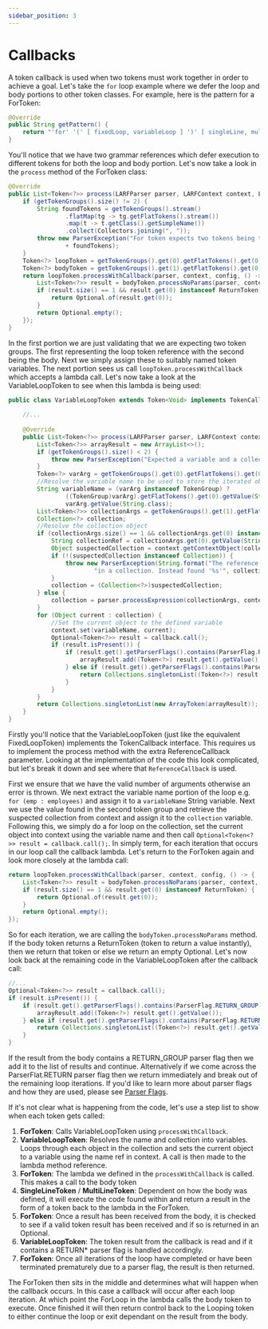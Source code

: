 ```yaml
---
sidebar_position: 3
---
```

# Callbacks
A token callback is used when two tokens must work together in order to achieve a goal. Let's take the ``for``
loop example where we defer the loop and body portions to other token classes. For example, here is the pattern
for a ForToken:
```java
@Override
public String getPattern() {
    return "'for' '(' [ fixedLoop, variableLoop ] ')' [ singleLine, multiLine ]";
}
```
You'll notice that we have two grammar references which defer execution to different tokens for both the loop
and body portion. Let's now take a look in the ``process`` method of the ForToken class:
```java
@Override
public List<Token<?>> process(LARFParser parser, LARFContext context, LARFConfig config) {
    if (getTokenGroups().size() != 2) {
        String foundTokens = getTokenGroups().stream()
                .flatMap(tg -> tg.getFlatTokens().stream())
                .map(t -> t.getClass().getSimpleName())
                .collect(Collectors.joining(", "));
        throw new ParserException("For token expects two tokens being the looping portion and the body. Instead got "
                + foundTokens);
    }
    Token<?> loopToken = getTokenGroups().get(0).getFlatTokens().get(0);
    Token<?> bodyToken = getTokenGroups().get(1).getFlatTokens().get(0);
    return loopToken.processWithCallback(parser, context, config, () -> {
        List<Token<?>> result = bodyToken.processNoParams(parser, context, config);
        if (result.size() == 1 && result.get(0) instanceof ReturnToken) {
            return Optional.of(result.get(0));
        }
        return Optional.empty();
    });
}
```
In the first portion we are just validating that we are expecting two token groups. The first representing the 
loop token reference with the second being the body. Next we simply assign these to suitably named token variables.
The next portion sees us call ``loopToken.processWithCallback`` which accepts a lambda call. Let's now
take a look at the VariableLoopToken to see when this lambda is being used:
```java
public class VariableLoopToken extends Token<Void> implements TokenCallback {
    
    //...
    
    @Override
    public List<Token<?>> process(LARFParser parser, LARFContext context, LARFConfig config, ReferenceCallback callback) {
        List<Token<?>> arrayResult = new ArrayList<>();
        if (getTokenGroups().size() < 2) {
            throw new ParserException("Expected a variable and a collection provided in the for each iterator statement");
        }
        Token<?> varArg = getTokenGroups().get(0).getFlatTokens().get(0);
        //Resolve the variable name to be used to store the iterated object in context
        String variableName = (varArg instanceof TokenGroup) ?
                ((TokenGroup)varArg).getFlatTokens().get(0).getValue(String.class) :
                varArg.getValue(String.class);
        List<Token<?>> collectionArgs = getTokenGroups().get(1).getFlatTokens();
        Collection<?> collection;
        //Resolve the collection object
        if (collectionArgs.size() == 1 && collectionArgs.get(0) instanceof TokenValue) {
            String collectionRef = collectionArgs.get(0).getValue(String.class);
            Object suspectedCollection = context.getContextObject(collectionRef);
            if (!(suspectedCollection instanceof Collection)) {
                throw new ParserException(String.format("The reference used in the for each loop (%s) did not result " +
                        "in a collection. Instead found '%s'", collectionRef, suspectedCollection.getClass().getSimpleName()));
            }
            collection = (Collection<?>)suspectedCollection;
        } else {
            collection = parser.processExpression(collectionArgs, context).getValue(Collection.class);
        }
        for (Object current : collection) {
            //Set the current object to the defined variable
            context.set(variableName, current);
            Optional<Token<?>> result = callback.call();
            if (result.isPresent()) {
                if (result.get().getParserFlags().contains(ParserFlag.RETURN_GROUP)) {
                    arrayResult.add((Token<?>) result.get().getValue());
                } else if (result.get().getParserFlags().contains(ParserFlag.RETURN)) {
                    return Collections.singletonList((Token<?>) result.get().getValue());
                }
            }
        }
        return Collections.singletonList(new ArrayToken(arrayResult));
    }
}
```
Firstly you'll notice that the VariableLoopToken (just like the equivalent FixedLoopToken) implements the TokenCallback
interface. This requires us to implement the process method with the extra ReferenceCallback parameter. Looking at the
implementation of the code this look complicated, but let's break it down and see where that ``ReferenceCallback`` is used.

First we ensure that we have the valid number of arguments otherwise an error is thrown. We next extract the
variable name portion of the loop e.g. ``for (emp : employees)`` and assign it to a ``variableName`` String 
variable. Next we use the value found in the second token group and retrieve the suspected collection from context
and assign it to the ``collection`` variable. Following this, we simply do a for loop on the collection,
set the current object into context using the variable name and then call ``Optional<Token<?>> result = callback.call();``.
In simply term, for each iteration that occurs in our loop call the callback lambda. Let's return to the
ForToken again and look more closely at the lambda call:
```java
return loopToken.processWithCallback(parser, context, config, () -> {
    List<Token<?>> result = bodyToken.processNoParams(parser, context, config);
    if (result.size() == 1 && result.get(0) instanceof ReturnToken) {
        return Optional.of(result.get(0));
    }
    return Optional.empty();
});
```
So for each iteration, we are calling the ``bodyToken.processNoParams`` method. If the body token returns a
ReturnToken (token to return a value instantly), then we return that token or else we return an empty Optional.
Let's now look back at the remaining code in the VariableLoopToken after the callback call:
```java
//...
Optional<Token<?>> result = callback.call();
if (result.isPresent()) {
    if (result.get().getParserFlags().contains(ParserFlag.RETURN_GROUP)) {
        arrayResult.add((Token<?>) result.get().getValue());
    } else if (result.get().getParserFlags().contains(ParserFlag.RETURN)) {
        return Collections.singletonList((Token<?>) result.get().getValue());
    }
}
```
If the result from the body contains a RETURN_GROUP parser flag then we add it to the list of results and continue.
Alternatively if we come across the ParserFlat.RETURN parser flag then we return immediately and break out of the
remaining loop iterations. If you'd like to learn more about parser flags and how they are used, please see 
[Parser Flags](../parser/parser-flags.md).

If it's not clear what is happening from the code, let's use a step list to show when each token gets called:
1. **ForToken**: Calls VariableLoopToken using ``processWithCallback``.
2. **VariableLoopToken**: Resolves the name and collection into variables. Loops through each object in the collection
and sets the current object to a variable using the name ref in context. A call is then made to the lambda method reference.
3. **ForToken**: The lambda we defined in the ``processWithCallback`` is called. This makes a call to the body token
4. **SingleLineToken** / **MultiLineToken**: Dependent on how the body was defined, it will execute the code found within
and return a result in the form of a token back to the lambda in the ForToken.
5. **ForToken**: Once a result has been received from the body, it is checked to see if a valid token result has been 
received and if so is returned in an Optional.
6. **VariableLoopToken**: The token result from the callback is read and if it contains a RETURN* parser flag is
handled accordingly.
7. **ForToken**: Once all iterations of the loop have completed or have been terminated prematurely due to a parser
flag, the result is then returned.

The ForToken then sits in the middle and determines what will happen when the callback occurs. In this case a callback
will occur after each loop iteration. At which point the ForLoop in the lambda calls the body token to execute. Once
finished it will then return control back to the Looping token to either continue the loop or exit dependant on the result
from the body.
